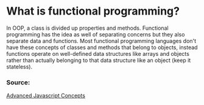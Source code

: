 What is functional programming?
======================

In OOP, a class is divided up properties and methods. 
Functional programming has the idea as well of separating concerns but they also separate data and functions.
Most functional programming languages don't have these concepts of classes and methods that belong to objects,
instead functions operate on well-defined data structures like arrays and objects 
rather than actually belonging to that data structure like an object (keep it stateless).

### Source: 
[Advanced Javascript Concepts](udemy.com/course/advanced-javascript-concepts/)
